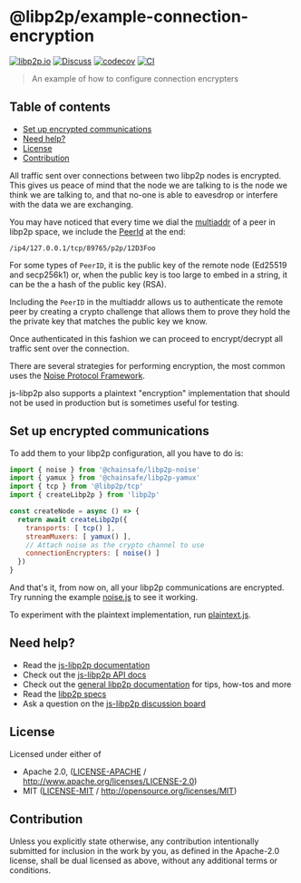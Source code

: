# @libp2p/example-connection-encryption <!-- omit in toc -->

[![libp2p.io](https://img.shields.io/badge/project-libp2p-yellow.svg?style=flat-square)](http://libp2p.io/)
[![Discuss](https://img.shields.io/discourse/https/discuss.libp2p.io/posts.svg?style=flat-square)](https://discuss.libp2p.io)
[![codecov](https://img.shields.io/codecov/c/github/libp2p/js-libp2p-examples.svg?style=flat-square)](https://codecov.io/gh/libp2p/js-libp2p-examples)
[![CI](https://img.shields.io/github/actions/workflow/status/libp2p/js-libp2p-examples/ci.yml?branch=main\&style=flat-square)](https://github.com/libp2p/js-libp2p-examples/actions/workflows/ci.yml?query=branch%3Amain)

> An example of how to configure connection encrypters

## Table of contents <!-- omit in toc -->

- [Set up encrypted communications](#set-up-encrypted-communications)
- [Need help?](#need-help)
- [License](#license)
- [Contribution](#contribution)

All traffic sent over connections between two libp2p nodes is encrypted. This gives us peace of mind that the node we are talking to is the node we think we are talking to, and that no-one is able to eavesdrop or interfere with the data we are exchanging.

You may have noticed that every time we dial the [multiaddr](https://multiformats.io/multiaddr) of a peer in libp2p space, we include the [PeerId](https://docs.libp2p.io/concepts/fundamentals/peers/#peer-id) at the end:

```
/ip4/127.0.0.1/tcp/89765/p2p/12D3Foo
```

For some types of `PeerID`, it is the public key of the remote node (Ed25519 and secp256k1) or, when the public key is too large to embed in a string, it can be the a hash of the public key (RSA).

Including the `PeerID` in the multiaddr allows us to authenticate the remote peer by creating a crypto challenge that allows them to prove they hold the the private key that matches the public key we know.

Once authenticated in this fashion we can proceed to encrypt/decrypt all traffic sent over the connection.

There are several strategies for performing encryption, the most common uses the [Noise Protocol Framework](http://www.noiseprotocol.org/).

js-libp2p also supports a plaintext "encryption" implementation that should not be used in production but is sometimes useful for testing.

## Set up encrypted communications

To add them to your libp2p configuration, all you have to do is:

```JavaScript
import { noise } from '@chainsafe/libp2p-noise'
import { yamux } from '@chainsafe/libp2p-yamux'
import { tcp } from '@libp2p/tcp'
import { createLibp2p } from 'libp2p'

const createNode = async () => {
  return await createLibp2p({
    transports: [ tcp() ],
    streamMuxers: [ yamux() ],
    // Attach noise as the crypto channel to use
    connectionEncrypters: [ noise() ]
  })
}
```

And that's it, from now on, all your libp2p communications are encrypted. Try running the example [noise.js](./noise.js) to see it working.

To experiment with the plaintext implementation, run [plaintext.js](./plaintext.js).

## Need help?

- Read the [js-libp2p documentation](https://github.com/libp2p/js-libp2p/tree/main/doc)
- Check out the [js-libp2p API docs](https://libp2p.github.io/js-libp2p/)
- Check out the [general libp2p documentation](https://docs.libp2p.io) for tips, how-tos and more
- Read the [libp2p specs](https://github.com/libp2p/specs)
- Ask a question on the [js-libp2p discussion board](https://github.com/libp2p/js-libp2p/discussions)

## License

Licensed under either of

- Apache 2.0, ([LICENSE-APACHE](LICENSE-APACHE) / <http://www.apache.org/licenses/LICENSE-2.0>)
- MIT ([LICENSE-MIT](LICENSE-MIT) / <http://opensource.org/licenses/MIT>)

## Contribution

Unless you explicitly state otherwise, any contribution intentionally submitted for inclusion in the work by you, as defined in the Apache-2.0 license, shall be dual licensed as above, without any additional terms or conditions.
